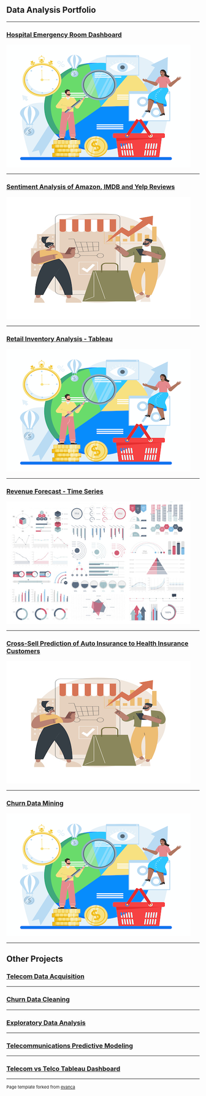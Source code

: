 ## Data Analysis Portfolio

---
### [Hospital Emergency Room Dashboard]([https://public.tableau.com/app/profile/andraine.wallace/viz/Hospital_ER_Dashboard_RWFD/Dashboard1#1])

<img src="images/contextualad_4.png?raw=true"/>

---
### [Sentiment Analysis of Amazon, IMDB and Yelp Reviews](https://github.com/zibba101/SentimentAnalysis_NN_NLP)

<img src="images/Sandy_Bus.jpg?raw=true"/>

---

### [Retail Inventory Analysis - Tableau](https://public.tableau.com/views/RetailInventoryAnalysis/Story-InventoryAnalysis?:language=en-US&:display_count=n&:origin=viz_share_link)

<img src="images/contextualad_4.png?raw=true"/>

---

### [Revenue Forecast - Time Series](https://github.com/zibba101/Revenue_Forecast_TimeSeries)

<img src="images/dummy_thumbnail.jpg?raw=true"/>

---

### [Cross-Sell Prediction of Auto Insurance to Health Insurance Customers](https://github.com/zibba101/Cross-Sell-Prediction-Health-Auto-Insurance)

<img src="images/Sandy_Bus.jpg?raw=true"/>

---
### [Churn Data Mining](https://github.com/zibba101/Churn_Data_Mining)

<img src="images/contextualad_4.png?raw=true"/>

---

## Other Projects

### [Telecom Data Acquisition](https://github.com/zibba101/Data_Acquisition)


---
### [Churn Data Cleaning](https://github.com/zibba101/Churn_Data_Cleaning)


---
### [Exploratory Data Analysis](https://github.com/zibba101/Churn_Exploratory_Analysis)


---
### [Telecommunications Predictive Modeling](https://github.com/zibba101/Telecom_Predictive_Modeling)


---

### [Telecom vs Telco Tableau Dashboard](https://public.tableau.com/app/profile/andraine.wallace/viz/D210Book2/Analysis)


---
<p style="font-size:11px">Page template forked from <a href="https://github.com/evanca/quick-portfolio">evanca</a></p>
<!-- Remove above link if you don't want to attibute -->
